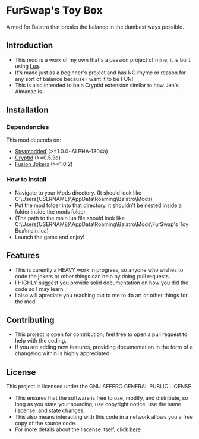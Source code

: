 # FurSwap's Toy Box
A mod for Balatro that breaks the balance in the dumbest ways possible.

## Introduction

- This mod is a work of my own that's a passion project of mine, it is built using [Lua](https://www.lua.org/). 
- It's made just as a beginner's project and has NO rhyme or reason for any sort of balance because I want it to be FUN!
- This is also intended to be a Cryptid extension similar to how Jen's Almanac is.

## Installation

### Dependencies
This mod depends on:
- [Steamoddeď](https://github.com/Steamodded/smods) (>=1.0.0~ALPHA-1304a)
- [Cryptid](https://github.com/MathIsFun0/Cryptid) (>=0.5.3d)
- [Fusion Jokers](https://github.com/itayfeder/Fusion-Jokers) (>=1.0.2)

### How to Install

- Navigate to your Mods directory. (It should look like C:\Users\{USERNAME}\AppData\Roaming\Balatro\Mods)
- Put the mod folder into that directory. it shouldn't be nested inside a folder inside the mods folder.
- (The path to the main.lua file should look like C:\Users\{USERNAME}\AppData\Roaming\Balatro\Mods\FurSwap's Toy Box\main.lua)
- Launch the game and enjoy!

## Features

- This is curently a HEAVY work in progress, so anyone who wishes to code the jokers or other things can help by doing pull requests.
- I HIGHLY suggest you provide solid documentation on how you did the code so I may learn.
- I also will apreciate you reaching out to me to do art or other things for the mod.

## Contributing

- This project is open for contribution; feel free to open a pull request to help with the coding.
- If you are adding new features, providing documentation in the form of a changelog within is highly appreciated.

## License

This project is licensed under the  GNU AFFERO GENERAL PUBLIC LICENSE. 
- This ensures that the software is free to use, modify, and distribute, so long as you state your sourcing, use copyright notice, use the same liscense, and state changes. 
- This also means interacting with this code in a network allows you a free copy of the source code.
- For more details about the liscense itself, click [here](https://choosealicense.com/licenses/agpl-3.0/)
